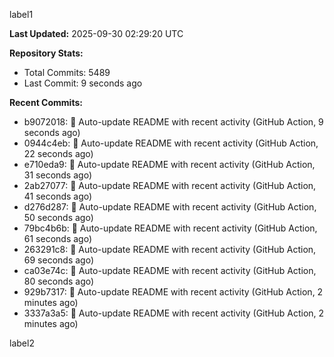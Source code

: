
label1 
<!-- ACTIVITY_START -->
**Last Updated:** 2025-09-30 02:29:20 UTC

**Repository Stats:**
- Total Commits: 5489
- Last Commit: 9 seconds ago

**Recent Commits:**
- b9072018: 🤖 Auto-update README with recent activity (GitHub Action, 9 seconds ago)
- 0944c4eb: 🤖 Auto-update README with recent activity (GitHub Action, 22 seconds ago)
- e710eda9: 🤖 Auto-update README with recent activity (GitHub Action, 31 seconds ago)
- 2ab27077: 🤖 Auto-update README with recent activity (GitHub Action, 41 seconds ago)
- d276d287: 🤖 Auto-update README with recent activity (GitHub Action, 50 seconds ago)
- 79bc4b6b: 🤖 Auto-update README with recent activity (GitHub Action, 61 seconds ago)
- 263291c8: 🤖 Auto-update README with recent activity (GitHub Action, 69 seconds ago)
- ca03e74c: 🤖 Auto-update README with recent activity (GitHub Action, 80 seconds ago)
- 929b7317: 🤖 Auto-update README with recent activity (GitHub Action, 2 minutes ago)
- 3337a3a5: 🤖 Auto-update README with recent activity (GitHub Action, 2 minutes ago)
<!-- ACTIVITY_END -->

label2
